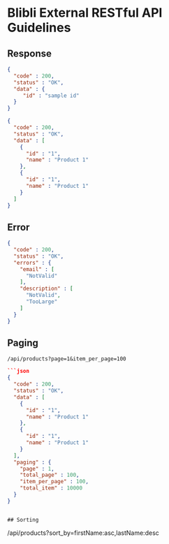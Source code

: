 # Blibli External RESTful API Guidelines

## Response

```json
{
  "code" : 200,
  "status" : "OK",
  "data" : {
     "id" : "sample id"
  }
}
```

```json
{
  "code" : 200,
  "status" : "OK",
  "data" : [
    {
      "id" : "1",
      "name" : "Product 1"
    },
    {
      "id" : "1",
      "name" : "Product 1"
    }
  ]
}
```

## Error

```json
{
  "code" : 200,
  "status" : "OK",
  "errors" : {
    "email" : [
      "NotValid"
    ],
    "description" : [
      "NotValid",
      "TooLarge"
    ]
  }
}
```

## Paging 

```
/api/products?page=1&item_per_page=100
```

```json
```json
{
  "code" : 200,
  "status" : "OK",
  "data" : [
    {
      "id" : "1",
      "name" : "Product 1"
    },
    {
      "id" : "1",
      "name" : "Product 1"
    }
  ],
  "paging" : {
    "page" : 1,
    "total_page" : 100,
    "item_per_page" : 100,
    "total_item" : 10000
  }
}
```
```

## Sorting

```
/api/products?sort_by=firstName:asc,lastName:desc
```
